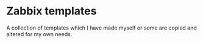 # Zabbix templates

A collection of templates which I have made myself or some are copied and altered for my own needs.
